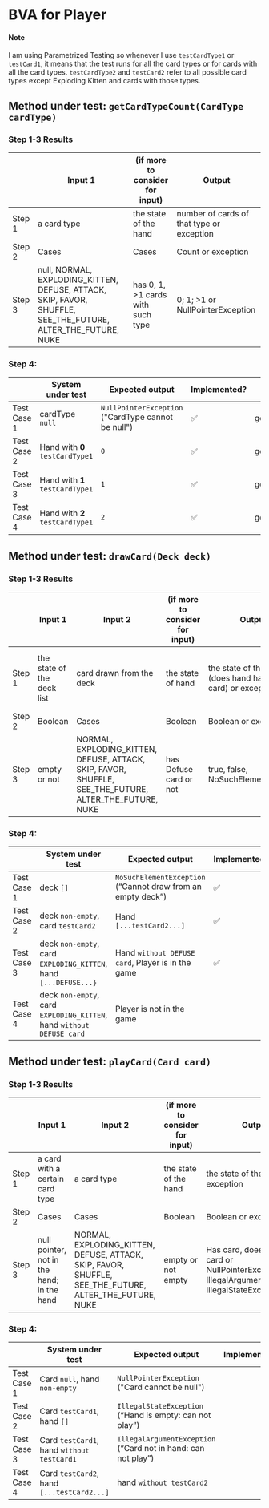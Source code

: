 # BVA for Player
#### Note
I am using Parametrized Testing so whenever I use `testCardType1` or `testCard1`, it means that the test runs for all the card types or for cards with all the card types. `testCardType2` and `testCard2` refer to all possible card types except Exploding Kitten and cards with those types.

## Method under test: `getCardTypeCount(CardType cardType)`
### Step 1-3 Results
|        | Input 1                                                                                                      | (if more to consider for input)   | Output                                    |
|--------|--------------------------------------------------------------------------------------------------------------|-----------------------------------|-------------------------------------------|
| Step 1 | a card type                                                                                                  | the state of the hand             | number of cards of that type or exception |
| Step 2 | Cases                                                                                                        | Cases                             | Count or exception                        |
| Step 3 | null, NORMAL, EXPLODING_KITTEN, DEFUSE, ATTACK, SKIP, FAVOR, SHUFFLE, SEE_THE_FUTURE, ALTER_THE_FUTURE, NUKE | has 0, 1, >1 cards with such type | 0; 1; >1 or NullPointerException          |
### Step 4:
|             | System under test               | Expected output                                     | Implemented?       | Test name                                                    |
|-------------|---------------------------------|-----------------------------------------------------|--------------------|--------------------------------------------------------------|
| Test Case 1 | cardType `null`                 | `NullPointerException`  ("CardType cannot be null") | :white_check_mark: | getCardTypeCount_withNullCardType_throwsNullPointerException |
| Test Case 2 | Hand with **0** `testCardType1` | `0`                                                 | :white_check_mark: | getCardTypeCount_withCardNotInHand_returnsZero               |
| Test Case 3 | Hand with **1** `testCardType1` | `1`                                                 | :white_check_mark: | getCardTypeCount_withOneCardInHand_returnsOne                |
| Test Case 4 | Hand with **2** `testCardType1` | `2`                                                 | :white_check_mark: | getCardTypeCount_withTwoCardsInHand_returnsTwo               |

## Method under test: `drawCard(Deck deck)`
### Step 1-3 Results
|        | Input 1                    | Input 2                                                                                                | (if more to consider for input) | Output 1                                                      | Output 2                              |
|--------|----------------------------|--------------------------------------------------------------------------------------------------------|---------------------------------|---------------------------------------------------------------|---------------------------------------|
| Step 1 | the state of the deck list | card drawn from the deck                                                                               | the state of hand               | the state of the hand (does hand has drawn card) or exception | is player in the game (yes/no answer) |
| Step 2 | Boolean                    | Cases                                                                                                  | Boolean                         | Boolean or exception                                          | Boolean                               |
| Step 3 | empty or not               | NORMAL, EXPLODING_KITTEN, DEFUSE, ATTACK, SKIP, FAVOR, SHUFFLE, SEE_THE_FUTURE, ALTER_THE_FUTURE, NUKE | has Defuse card or not          | true, false, NoSuchElementException                           | true, false                           |
### Step 4:
|             | System under test                                                     | Expected output                                             | Implemented?       | Test name                                                      |
|-------------|-----------------------------------------------------------------------|-------------------------------------------------------------|--------------------|----------------------------------------------------------------|
| Test Case 1 | deck `[]`                                                             | `NoSuchElementException` (“Cannot draw from an empty deck”) | :white_check_mark: | drawCard_withEmptyDeck_throwsNoSuchElementException            |
| Test Case 2 | deck `non-empty`, card `testCard2`                                    | Hand `[...testCard2...]`                                    | :white_check_mark: | drawCard_withNonEmptyDeck_addsCardToHand                       |
| Test Case 3 | deck `non-empty`, card `EXPLODING_KITTEN`, hand `[...DEFUSE...}`      | Hand `without DEFUSE card`,  Player is in the game          | :white_check_mark: | drawExplodingKittenCard_withDefuseInHand_removesDefuseFromHand |
| Test Case 4 | deck `non-empty`, card `EXPLODING_KITTEN`, hand `without DEFUSE card` | Player is not in the game                                   |                    |                                                                |

## Method under test: `playCard(Card card)`
### Step 1-3 Results
|        | Input 1                                    | Input 2                                                                                                | (if more to consider for input) | Output                                                                                                |
|--------|--------------------------------------------|--------------------------------------------------------------------------------------------------------|---------------------------------|-------------------------------------------------------------------------------------------------------|
| Step 1 | a card with a certain card type            | a card type                                                                                            | the state of the hand           | the state of the hand or exception                                                                    |
| Step 2 | Cases                                      | Cases                                                                                                  | Boolean                         | Boolean or exception                                                                                  |
| Step 3 | null pointer, not in the hand; in the hand | NORMAL, EXPLODING_KITTEN, DEFUSE, ATTACK, SKIP, FAVOR, SHUFFLE, SEE_THE_FUTURE, ALTER_THE_FUTURE, NUKE | empty or not empty              | Has card, does not have card or NullPointerException, IllegalArgumentException, IllegalStateException |
### Step 4:
|             | System under test                          | Expected output                                               | Implemented? | Test name |
|-------------|--------------------------------------------|---------------------------------------------------------------|--------------|-----------|
| Test Case 1 | Card `null`, hand `non-empty`              | `NullPointerException`  ("Card cannot be null")               |              |           |
| Test Case 2 | Card `testCard1`, hand `[]`                | `IllegalStateException` (“Hand is empty: can not play”)       |              |           |
| Test Case 3 | Card `testCard1`, hand `without testCard1` | `IllegalArgumentException` (“Card not in hand: can not play”) |              |           |
| Test Case 4 | Card `testCard2`, hand `[...testCard2...]` | hand `without testCard2`                                      |              |           |

